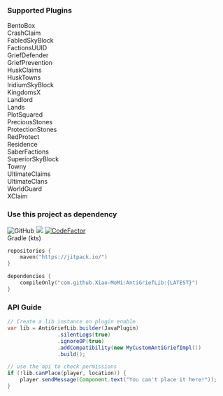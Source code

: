 ### Supported Plugins
BentoBox \
CrashClaim \
FabledSkyBlock \
FactionsUUID \
GriefDefender \
GriefPrevention \
HuskClaims \
HuskTowns \
IridiumSkyBlock \
KingdomsX \
Landlord \
Lands \
PlotSquared \
PreciousStones \
ProtectionStones \
RedProtect \
Residence \
SaberFactions \
SuperiorSkyBlock \
Towny \
UltimateClaims \
UltimateClans \
WorldGuard \
XClaim

### Use this project as dependency
![GitHub](https://img.shields.io/github/license/Xiao-MoMi/AntiGriefLib)
[![](https://jitpack.io/v/Xiao-MoMi/AntiGriefLib.svg)](https://jitpack.io/#Xiao-MoMi/AntiGriefLib)
[![CodeFactor](https://www.codefactor.io/repository/github/xiao-momi/antigrieflib/badge)](https://www.codefactor.io/repository/github/xiao-momi/antigrieflib) \
Gradle (kts)
```kotlin
repositories {
    maven("https://jitpack.io/")
}
```
```kotlin
dependencies {
    compileOnly("com.github.Xiao-MoMi:AntiGriefLib:{LATEST}")
}
```

### API Guide
```java
// Create a lib instance on plugin enable
var lib = AntiGriefLib.builder(JavaPlugin)
                .silentLogs(true)
                .ignoreOP(true)
                .addCompatibility(new MyCustomAntiGriefImpl())
                .build();

// use the api to check permissions
if (!lib.canPlace(player, location)) {
    player.sendMessage(Component.text("You can't place it here!"));
}
```